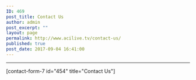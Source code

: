 ```yaml
---
ID: 469
post_title: Contact Us
author: admin
post_excerpt: ""
layout: page
permalink: http://www.acilive.tv/contact-us/
published: true
post_date: 2017-09-04 16:41:00
---
```

<hr>
[contact-form-7 id="454" title="Contact Us"]